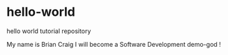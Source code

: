 # hello-world
hello world tutorial repository

My name is Brian Craig I will become a Software Development demo-god !
